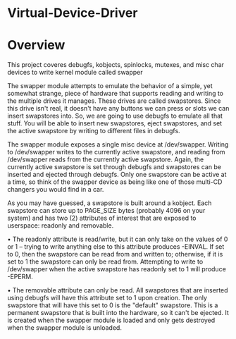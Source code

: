# Virtual-Device-Driver

# Overview
This project coveres debugfs, kobjects, spinlocks, mutexes, and misc char devices to write kernel module called swapper

The swapper module attempts to emulate the behavior of a simple, yet somewhat strange,
piece of hardware that supports reading and writing to the multiple drives it manages. These
drives are called swapstores. Since this drive isn't real, it doesn't have any buttons we can
press or slots we can insert swapstores into. So, we are going to use debugfs to emulate all
that stuff. You will be able to insert new swapstores, eject swapstores, and set the active
swapstore by writing to different files in debugfs.

The swapper module exposes a single misc device at /dev/swapper. Writing to /dev/swapper
writes to the currently active swapstore, and reading from /dev/swapper reads from the
currently active swapstore. Again, the currently active swapstore is set through debugfs and
swapstores can be inserted and ejected through debugfs. Only one swapstore can be active at
a time, so think of the swapper device as being like one of those multi-CD changers you would
find in a car.

As you may have guessed, a swapstore is built around a kobject. Each swapstore can store up
to PAGE_SIZE bytes (probably 4096 on your system) and has two (2) attributes of interest that
are exposed to userspace: readonly and removable.
  
  • The readonly attribute is read/write, but it can only take on the values of 0 or 1 –
trying to write anything else to this attribute produces -EINVAL. If set to 0, then the
swapstore can be read from and written to; otherwise, if it is set to 1 the swapstore can
only be read from. Attempting to write to /dev/swapper when the active swapstore has
readonly set to 1 will produce -EPERM.
  
  • The removable attribute can only be read. All swapstores that are inserted using
debugfs will have this attribute set to 1 upon creation. The only swapstore that will
have this set to 0 is the "default" swapstore. This is a permanent swapstore that is
built into the hardware, so it can't be ejected. It is created when the swapper module
is loaded and only gets destroyed when the swapper module is unloaded.
